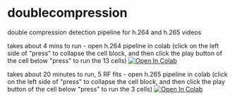 # doublecompression
double compression detection pipeline for h.264 and h.265 videos

takes about 4 mins to run - open h.264 pipeline in colab (click on the left side of "press" to collapse the cell block, and then click the play button of the cell below "press" to run the 13 cells) 
<a target="_blank" href="https://colab.research.google.com/github/c1scott/doublecompression/blob/main/c_h_264_classification_pipeline.ipynb">
  <img src="https://colab.research.google.com/assets/colab-badge.svg" alt="Open In Colab"/>
</a>

takes about 20 minutes to run, 5 RF fits - open h.265 pipeline in colab (click on the left side of "press" to collapse the cell block, and then click the play button of the cell below "press" to run the 3 cells) 
<a target="_blank" href="https://colab.research.google.com/github/c1scott/doublecompression/blob/main/h_265_classification_pipeline.ipynb">
  <img src="https://colab.research.google.com/assets/colab-badge.svg" alt="Open In Colab"/>
</a>
